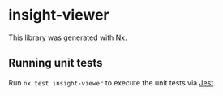 # insight-viewer

This library was generated with [Nx](https://nx.dev).

## Running unit tests

Run `nx test insight-viewer` to execute the unit tests via [Jest](https://jestjs.io).
